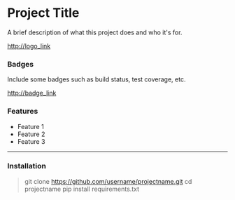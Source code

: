# Project Title

A brief description of what this project does and who it's for.

<http://logo_link>


### Badges
Include some badges such as build status, test coverage, etc.


<http://badge_link>

### Features
* Feature 1
* Feature 2
* Feature 3
---
### Installation
> git clone https://github.com/username/projectname.git
> cd projectname 
> pip install requirements.txt
